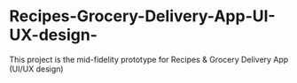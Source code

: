 # Recipes-Grocery-Delivery-App-UI-UX-design-
This project is the mid-fidelity prototype for Recipes &amp; Grocery Delivery App (UI/UX design)
